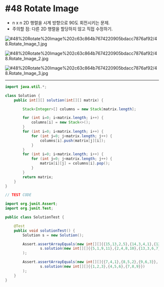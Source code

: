 # #48 Rotate Image

- n x n 2D 행렬을 시계 방향으로 90도 회전시키는 문제.
- 주의할 점: 다른 2D 행렬을 할당하지 않고 직접 수정하기.

![#48%20Rotate%20Image%202c63c864b7674220905bdacc7876af92/48.Rotate_Image_1.jpg](#48%20Rotate%20Image%202c63c864b7674220905bdacc7876af92/48.Rotate_Image_1.jpg)

![#48%20Rotate%20Image%202c63c864b7674220905bdacc7876af92/48.Rotate_Image_2.jpg](#48%20Rotate%20Image%202c63c864b7674220905bdacc7876af92/48.Rotate_Image_2.jpg)

![#48%20Rotate%20Image%202c63c864b7674220905bdacc7876af92/48.Rotate_Image_3.jpg](#48%20Rotate%20Image%202c63c864b7674220905bdacc7876af92/48.Rotate_Image_3.jpg)

---

```java
import java.util.*;

class Solution {
    public int[][] solution(int[][] matrix) {

        Stack<Integer>[] columns = new Stack[matrix.length];

        for (int i=0; i<matrix.length; i++) {
            columns[i] = new Stack<>();
        }
        for (int i=0; i<matrix.length; i++) {
            for (int j=0; j<matrix.length; j++) {
                columns[i].push(matrix[j][i]);
            }
        }
        for (int i=0; i<matrix.length; i++) {
            for (int j=0; j<matrix.length; j++) {
                matrix[i][j] = columns[i].pop();
            }
        }
        return matrix;
    }
}
```

```java
// TEST CODE

import org.junit.Assert;
import org.junit.Test;

public class SolutionTest {

    @Test
    public void solutionTest() {
        Solution s = new Solution();

        Assert.assertArrayEquals(new int[][]{{15,13,2,5},{14,3,4,1},{12,6,8,9},{16,7,10,11}},
                s.solution(new int[][]{{5,1,9,11},{2,4,8,10},{13,3,6,7},{15,14,12,16}})
        );

        Assert.assertArrayEquals(new int[][]{{7,4,1},{8,5,2},{9,6,3}},
                s.solution(new int[][]{{1,2,3},{4,5,6},{7,8,9}})
        );
    }
}
```